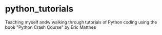 # python_tutorials

Teaching myself andw walking through tutorials of Python coding using the book "Python Crash Course" by Eric Matthes
